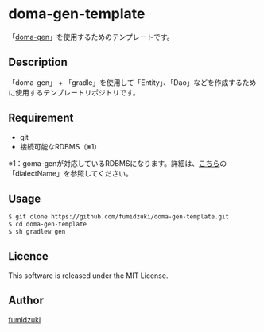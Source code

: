 # doma-gen-template

「[doma-gen](https://doma-gen.readthedocs.io)」を使用するためのテンプレートです。

## Description

「doma-gen」 + 「gradle」を使用して「Entity」、「Dao」などを作成するために使用するテンプレートリポジトリです。

## Requirement

* git
* 接続可能なRDBMS（※1）

※1：goma-genが対応しているRDBMSになります。詳細は、[こちら](https://doma-gen.readthedocs.io/ja/stable/gen/#id9)の「dialectName」を参照してください。

## Usage

```sh
$ git clone https://github.com/fumidzuki/doma-gen-template.git
$ cd doma-gen-template
$ sh gradlew gen
```

## Licence

This software is released under the MIT License.

## Author

[fumidzuki](https://fumidzuki.com)
